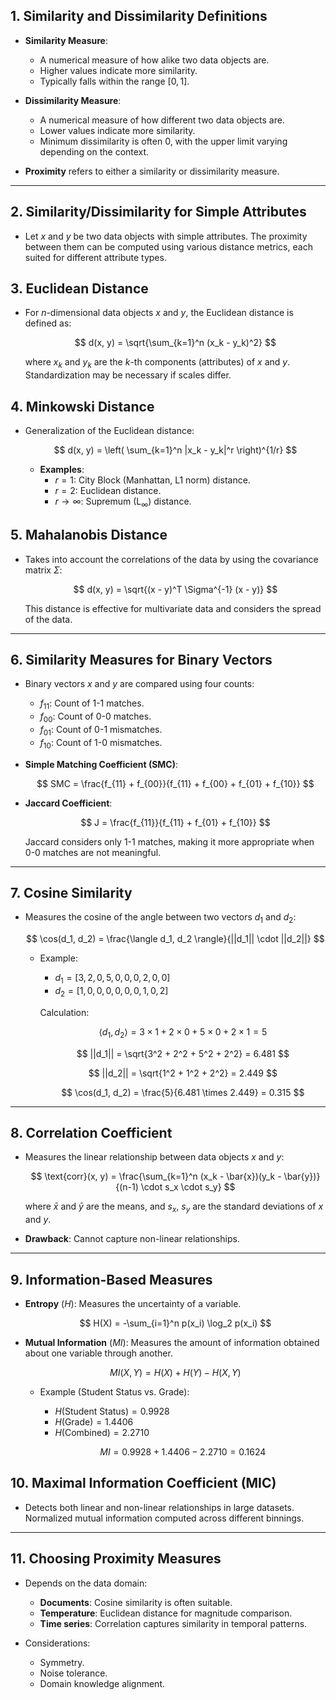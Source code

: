 ## **1. Similarity and Dissimilarity Definitions**
- **Similarity Measure**:
  - A numerical measure of how alike two data objects are.
  - Higher values indicate more similarity.
  - Typically falls within the range $[0, 1]$.

- **Dissimilarity Measure**:
  - A numerical measure of how different two data objects are.
  - Lower values indicate more similarity.
  - Minimum dissimilarity is often 0, with the upper limit varying depending on the context.

- **Proximity** refers to either a similarity or dissimilarity measure.

---

## **2. Similarity/Dissimilarity for Simple Attributes**
- Let $x$ and $y$ be two data objects with simple attributes. The proximity between them can be computed using various distance metrics, each suited for different attribute types.

## **3. Euclidean Distance**
- For $n$-dimensional data objects $x$ and $y$, the Euclidean distance is defined as:
  
  $$
 d(x, y) = \sqrt{\sum_{k=1}^n (x_k - y_k)^2} 
$$

  where $x_k$ and $y_k$ are the $k$-th components (attributes) of $x$ and $y$. Standardization may be necessary if scales differ.

## **4. Minkowski Distance**
- Generalization of the Euclidean distance:

  $$
 d(x, y) = \left( \sum_{k=1}^n |x_k - y_k|^r \right)^{1/r} 
$$

  - **Examples**:
    - $r = 1$: City Block (Manhattan, L1 norm) distance.
    - $r = 2$: Euclidean distance.
    - $r \to \infty$: Supremum (L$_\infty$) distance.

## **5. Mahalanobis Distance**
- Takes into account the correlations of the data by using the covariance matrix $\Sigma$:
  
  $$
 d(x, y) = \sqrt{(x - y)^T \Sigma^{-1} (x - y)} 
$$

  This distance is effective for multivariate data and considers the spread of the data.

---

## **6. Similarity Measures for Binary Vectors**
- Binary vectors $x$ and $y$ are compared using four counts:
  - $f_{11}$: Count of 1-1 matches.
  - $f_{00}$: Count of 0-0 matches.
  - $f_{01}$: Count of 0-1 mismatches.
  - $f_{10}$: Count of 1-0 mismatches.

- **Simple Matching Coefficient (SMC)**:
  
  $$
 SMC = \frac{f_{11} + f_{00}}{f_{11} + f_{00} + f_{01} + f_{10}} 
$$

- **Jaccard Coefficient**:

  $$
 J = \frac{f_{11}}{f_{11} + f_{01} + f_{10}} 
$$

  Jaccard considers only 1-1 matches, making it more appropriate when 0-0 matches are not meaningful.

---

## **7. Cosine Similarity**
- Measures the cosine of the angle between two vectors $d_1$ and $d_2$:

  $$
 \cos(d_1, d_2) = \frac{\langle d_1, d_2 \rangle}{||d_1|| \cdot ||d_2||} 
$$

  - Example:
    - $d_1 = [3, 2, 0, 5, 0, 0, 0, 2, 0, 0]$
    - $d_2 = [1, 0, 0, 0, 0, 0, 0, 1, 0, 2]$
  
    Calculation:

    $$
 \langle d_1, d_2 \rangle = 3 \times 1 + 2 \times 0 + 5 \times 0 + 2 \times 1 = 5 
$$

    $$
 ||d_1|| = \sqrt{3^2 + 2^2 + 5^2 + 2^2} = 6.481 
$$

    $$
 ||d_2|| = \sqrt{1^2 + 1^2 + 2^2} = 2.449 
$$

    $$
 \cos(d_1, d_2) = \frac{5}{6.481 \times 2.449} = 0.315 
$$

---

## **8. Correlation Coefficient**
- Measures the linear relationship between data objects $x$ and $y$:

  $$
 \text{corr}(x, y) = \frac{\sum_{k=1}^n (x_k - \bar{x})(y_k - \bar{y})}{(n-1) \cdot s_x \cdot s_y} 
$$

  where $\bar{x}$ and $\bar{y}$ are the means, and $s_x$, $s_y$ are the standard deviations of $x$ and $y$.

- **Drawback**: Cannot capture non-linear relationships.

---

## **9. Information-Based Measures**
- **Entropy** ($H$): Measures the uncertainty of a variable.

  $$
 H(X) = -\sum_{i=1}^n p(x_i) \log_2 p(x_i) 
$$

- **Mutual Information** ($MI$): Measures the amount of information obtained about one variable through another.

  $$
 MI(X, Y) = H(X) + H(Y) - H(X, Y) 
$$

  - Example (Student Status vs. Grade):

    - $H(\text{Student Status}) = 0.9928$
    - $H(\text{Grade}) = 1.4406$
    - $H(\text{Combined}) = 2.2710$

    $$
 MI = 0.9928 + 1.4406 - 2.2710 = 0.1624 
$$

## **10. Maximal Information Coefficient (MIC)**
- Detects both linear and non-linear relationships in large datasets. Normalized mutual information computed across different binnings.

---

## **11. Choosing Proximity Measures**
- Depends on the data domain:
  - **Documents**: Cosine similarity is often suitable.
  - **Temperature**: Euclidean distance for magnitude comparison.
  - **Time series**: Correlation captures similarity in temporal patterns.

- Considerations:
  - Symmetry.
  - Noise tolerance.
  - Domain knowledge alignment.
